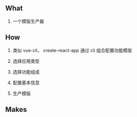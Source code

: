 ## What

1. 一个模版生产器

## How

1. 类似 vue-cli， create-react-app 通过 cli 组合配置功能模版

2. 选择应用类型
3. 选择功能组成
4. 配置基本信息
5. 生产模版

## Makes
